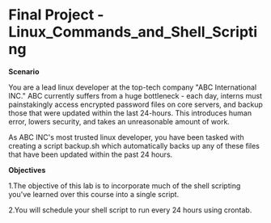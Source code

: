# Final Project - Linux_Commands_and_Shell_Scripting

**Scenario**

  You are a lead linux developer at the top-tech company "ABC International INC." ABC currently suffers from a huge bottleneck - each day, interns must painstakingly access encrypted password files on core servers, and backup those that were updated within the last 24-hours. This introduces human error, lowers security, and takes an unreasonable amount of work.

  As ABC INC's most trusted linux developer, you have been tasked with creating a script backup.sh which automatically backs up any of these files that have been updated within the past 24 hours.

**Objectives**

1.The objective of this lab is to incorporate much of the shell scripting you've learned over this course into a single script.

2.You will schedule your shell script to run every 24 hours using crontab.

